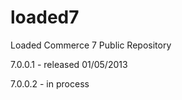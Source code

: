 loaded7
=======

Loaded Commerce 7 Public Repository

7.0.0.1 - released 01/05/2013

7.0.0.2 - in process
 
